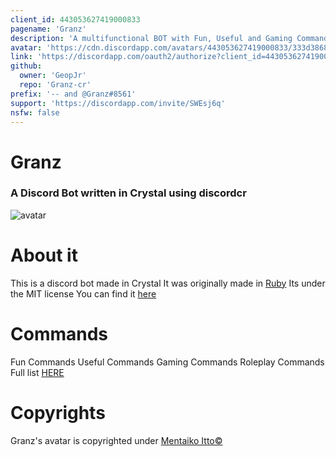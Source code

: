 ```yaml
---
client_id: 443053627419000833
pagename: 'Granz'
description: 'A multifunctional BOT with Fun, Useful and Gaming Commands like --kiss , --trump , --tanki, --amiibo'
avatar: 'https://cdn.discordapp.com/avatars/443053627419000833/333d3868fa0837e800e6515558fd8179.png?size=2048'
link: 'https://discordapp.com/oauth2/authorize?client_id=443053627419000833&scope=bot&permissions=388190&redirect_uri=https://granz.geopjr.xyz/thanks.html&response_type=code'
github:
  owner: 'GeopJr'
  repo: 'Granz-cr'
prefix: '-- and @Granz#8561'
support: 'https://discordapp.com/invite/SWEsj6q'
nsfw: false
---
```

# Granz
### A Discord Bot written in Crystal using discordcr

![avatar](https://i.imgur.com/kG2PYbz.jpg)
# About it
This is a discord bot made in Crystal
It was originally made in [Ruby](https://github.com/GeopJr/Granz_bot)
Its under the MIT license
You can find it [here](https://github.com/GeopJr/Granz-cr)
# Commands

Fun Commands
Useful Commands
Gaming Commands
Roleplay Commands
Full list [HERE](https://granz.geopjr.xyz/commands)

# Copyrights

Granz's avatar is copyrighted under [Mentaiko Itto©](https://twitter.com/ittorasii)